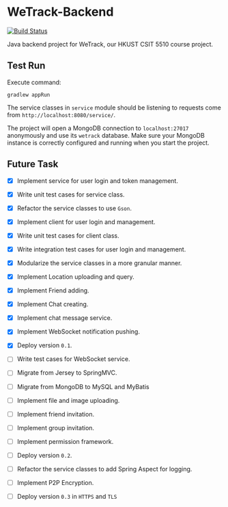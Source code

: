 # WeTrack-Backend

[![Build Status](https://travis-ci.org/WeTrack/WeTrack-Backend.svg?branch=master)](https://travis-ci.org/WeTrack/WeTrack-Backend)

Java backend project for WeTrack, our HKUST CSIT 5510 course project.

## Test Run

Execute command:

```
gradlew appRun
```

The service classes in `service` module should be listening to requests come from `http://localhost:8080/service/`.

The project will open a MongoDB connection to `localhost:27017` anonymously and use its `wetrack` database. Make sure your MongoDB instance is correctly configured and running when you start the project.

## Future Task

- [x] Implement service for user login and token management.
- [x] Write unit test cases for service class.
- [x] Refactor the service classes to use `Gson`.
- [x] Implement client for user login and management.
- [x] Write unit test cases for client class.
- [x] Write integration test cases for user login and management.
- [x] Modularize the service classes in a more granular manner.
- [x] Implement Location uploading and query.
- [x] Implement Friend adding.
- [x] Implement Chat creating.
- [x] Implement chat message service.
- [x] Implement WebSocket notification pushing.
- [x] Deploy version `0.1`.
- [ ] Write test cases for WebSocket service.
- [ ] Migrate from Jersey to SpringMVC.
- [ ] Migrate from MongoDB to MySQL and MyBatis
- [ ] Implement file and image uploading.
- [ ] Implement friend invitation.
- [ ] Implement group invitation.
- [ ] Implement permission framework.
- [ ] Deploy version `0.2`.
- [ ] Refactor the service classes to add Spring Aspect for logging.
- [ ] Implement P2P Encryption.
- [ ] Deploy version `0.3` in `HTTPS` and `TLS`

